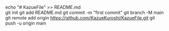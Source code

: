 echo "# KazueFile" >> README.md  
git init
git add README.md
git commit -m "first commit"
git branch -M main
git remote add origin https://github.com/KazueKuroshi/KazueFile.git
git push -u origin main
